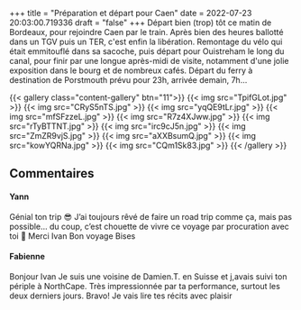 +++
title = "Préparation et départ pour Caen"
date = 2022-07-23 20:03:00.719336
draft = "false"
+++
Départ bien (trop) tôt ce matin de Bordeaux, pour rejoindre Caen par le train.
Après bien des heures ballotté dans un TGV puis un TER, c'est enfin la libération. 
Remontage du vélo qui était emmitouflé dans sa sacoche, puis départ pour Ouistreham le long du canal, pour finir par une longue après-midi de visite, notamment d'une jolie exposition dans le bourg et de nombreux cafés.
Départ du ferry à destination de Porstmouth prévu pour 23h, arrivée demain, 7h...

{{< gallery class="content-gallery" btn="11">}}
{{< img src="TpifGLot.jpg" >}}
{{< img src="CRyS5nTS.jpg" >}}
{{< img src="yqQE9tLr.jpg" >}}
{{< img src="mfSFzzeL.jpg" >}}
{{< img src="R7z4XJww.jpg" >}}
{{< img src="rTyBTTNT.jpg" >}}
{{< img src="irc9cJ5n.jpg" >}}
{{< img src="ZmZR9vjS.jpg" >}}
{{< img src="aXXBsumQ.jpg" >}}
{{< img src="kowYQRNa.jpg" >}}
{{< img src="CQm1Sk83.jpg" >}}
{{< /gallery >}}

## Commentaires
#### Yann
Génial ton trip 😎
J’ai toujours rêvé de faire un road trip comme ça, mais pas possible… du coup, c’est chouette de vivre ce voyage par procuration avec toi 🤗
Merci Ivan
Bon voyage 
Bises
#### Fabienne
Bonjour Ivan 
Je suis une voisine de Damien.T. en Suisse et j,avais suivi ton périple à NorthCape. Très impressionnée par ta performance,  surtout les deux derniers jours.  Bravo! Je vais lire tes récits avec plaisir
